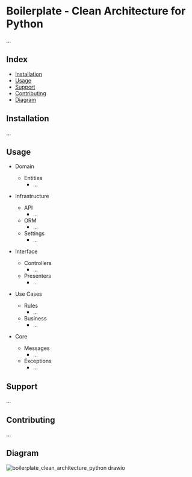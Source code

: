 # Boilerplate - Clean Architecture for Python

 ...

## Index

- [Installation](#installation)
- [Usage](#usage)
- [Support](#support)
- [Contributing](#contributing)
- [Diagram](#diagram)

## Installation

 ...

## Usage

- Domain
  - Entities
    - ...
    
- Infrastructure
  - API
    - ...
  - ORM
    - ...
  - Settings
    - ...
    
- Interface
  - Controllers
    - ...
  - Presenters
    - ...
    
- Use Cases
  - Rules
    - ...
  - Business
    - ...
    
- Core
  - Messages
    - ...
  - Exceptions
    - ...

## Support

 ...

## Contributing

 ...

## Diagram

![boilerplate_clean_architecture_python drawio](https://github.com/kayoriccelo/boilerplate_clean_architecture_python/assets/19672365/6faabac4-a728-4c68-aef1-fe13f1fe4cbe)


